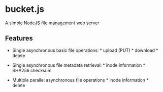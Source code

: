 bucket.js
=========

A simple NodeJS file management web server

## Features
* Single asynchronous basic file operations:
       * upload (PUT)
       * download
       * delete

* Single asynchronous file metadata retrieval:
       * inode information
       * SHA256 checksum

* Multiple parallel asynchronous file operations 
       * inode information
       * delete
